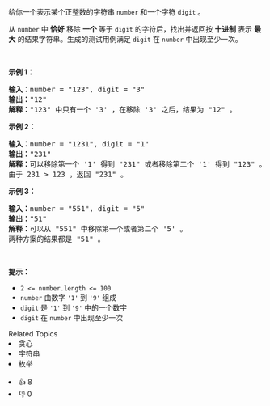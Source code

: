 <p>给你一个表示某个正整数的字符串 <code>number</code> 和一个字符 <code>digit</code> 。</p>

<p>从 <code>number</code> 中 <strong>恰好</strong> 移除 <strong>一个</strong> 等于&nbsp;<code>digit</code> 的字符后，找出并返回按 <strong>十进制</strong> 表示 <strong>最大</strong> 的结果字符串。生成的测试用例满足 <code>digit</code> 在 <code>number</code> 中出现至少一次。</p>

<p>&nbsp;</p>

<p><strong>示例 1：</strong></p>

<pre>
<strong>输入：</strong>number = "123", digit = "3"
<strong>输出：</strong>"12"
<strong>解释：</strong>"123" 中只有一个 '3' ，在移除 '3' 之后，结果为 "12" 。
</pre>

<p><strong>示例 2：</strong></p>

<pre>
<strong>输入：</strong>number = "1231", digit = "1"
<strong>输出：</strong>"231"
<strong>解释：</strong>可以移除第一个 '1' 得到 "231" 或者移除第二个 '1' 得到 "123" 。
由于 231 &gt; 123 ，返回 "231" 。
</pre>

<p><strong>示例 3：</strong></p>

<pre>
<strong>输入：</strong>number = "551", digit = "5"
<strong>输出：</strong>"51"
<strong>解释：</strong>可以从 "551" 中移除第一个或者第二个 '5' 。
两种方案的结果都是 "51" 。
</pre>

<p>&nbsp;</p>

<p><strong>提示：</strong></p>

<ul>
	<li><code>2 &lt;= number.length &lt;= 100</code></li>
	<li><code>number</code> 由数字 <code>'1'</code> 到 <code>'9'</code> 组成</li>
	<li><code>digit</code> 是 <code>'1'</code> 到 <code>'9'</code> 中的一个数字</li>
	<li><code>digit</code> 在 <code>number</code> 中出现至少一次</li>
</ul>
<div><div>Related Topics</div><div><li>贪心</li><li>字符串</li><li>枚举</li></div></div><br><div><li>👍 8</li><li>👎 0</li></div>